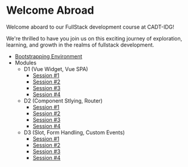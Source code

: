 # Welcome Abroad

Welcome aboard to our FullStack development course at CADT-IDG!

We're thrilled to have you join us on this exciting journey of exploration, learning, and growth in the realms of fullstack development.

- [Bootstrapping Environment](/bootstrap.md)
- Modules
  - D1 (Vue Widget, Vue SPA)
    - [Session #1](/Modules/D1/S1/guide.md)
    - [Session #2](/Modules/D1/S2/guide.md)
    - [Session #3](/Modules/D1/S3/guide.md)
    - [Session #4](/Modules/D1/S4/guide.md)
  - D2 (Component Stlying, Router)
    - [Session #1](/Modules/D2/S1/guide.md)
    - [Session #2](/Modules/D2/S2/guide.md)
    - [Session #3](/Modules/D2/S3/guide.md)
    - [Session #4](/Modules/D2/S4/guide.md)
  - D3 (Slot, Form Handling, Custom Events)
    - [Session #1](/Modules/D3/S1/guide.md)
    - [Session #2](/Modules/D3/S2/guide.md)
    - [Session #3](/Modules/D3/S3/guide.md)
    - [Session #4](/Modules/D3/S4/guide.md)